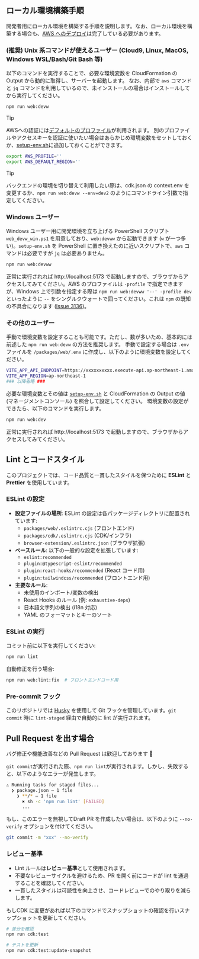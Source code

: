## ローカル環境構築手順

開発者用にローカル環境を構築する手順を説明します。なお、ローカル環境を構築する場合も、[AWS へのデプロイ](/README.md#デプロイ)は完了している必要があります。

### (推奨) Unix 系コマンドが使えるユーザー (Cloud9, Linux, MacOS, Windows WSL/Bash/Git Bash 等)

以下のコマンドを実行することで、必要な環境変数を CloudFormation の Output から動的に取得し、サーバーを起動します。
なお、内部で `aws` コマンドと `jq` コマンドを利用しているので、未インストールの場合はインストールしてから実行してください。

```bash
npm run web:devw
```

> [!TIP]
> AWSへの認証には[デフォルトのプロファイル](https://docs.aws.amazon.com/ja_jp/cli/latest/userguide/cli-configure-files.html#cli-configure-files-using-profiles)が利用されます。
> 別のプロファイルやアクセスキーを認証に使いたい場合はあらかじめ環境変数をセットしておくか、[setup-env.sh](/setup-env.sh)に追加しておくことができます。
>
> ```bash
> export AWS_PROFILE=''
> export AWS_DEFAULT_REGION=''
> ```

> [!TIP]
> バックエンドの環境を切り替えて利用したい際は、cdk.json の context.env を変更するか、`npm run web:devw --env=dev2` のようにコマンドライン引数で指定してください。

### Windows ユーザー

Windows ユーザー用に開発環境を立ち上げる PowerShell スクリプト `web_devw_win.ps1` を用意しており、`web:devww` から起動できます (`w` が一つ多い)。`setup-env.sh` を PowerShell に置き換えたのに近いスクリプトで、`aws` コマンドは必要ですが `jq` は必要ありません。

```bash
npm run web:devww
```

正常に実行されれば http://localhost:5173 で起動しますので、ブラウザからアクセスしてみてください。AWS のプロファイルは `-profile` で指定できますが、Windows 上で引数を指定する際は `npm run web:devww '--' -profile dev` といったように `--` をシングルクウォートで囲ってください。これは `npm` の既知の不具合になります ([Issue 3136](https://github.com/npm/cli/issues/3136#issuecomment-2632044780))。

### その他のユーザー

手動で環境変数を設定することも可能です。ただし、数が多いため、基本的には前述した `npm run web:devw` の方法を推奨します。
手動で設定する場合は `.env` ファイルを `/packages/web/.env` に作成し、以下のように環境変数を設定してください。

```bash
VITE_APP_API_ENDPOINT=https://xxxxxxxxxx.execute-api.ap-northeast-1.amazonaws.com/api/
VITE_APP_REGION=ap-northeast-1
### 以降省略 ###
```

必要な環境変数とその値は [`setup-env.sh`](/setup-env.sh) と CloudFormation の Output の値 (マネージメントコンソール) を照合して設定してください。
環境変数の設定ができたら、以下のコマンドを実行します。

```bash
npm run web:dev
```

正常に実行されれば http://localhost:5173 で起動しますので、ブラウザからアクセスしてみてください。

## Lint とコードスタイル

このプロジェクトでは、コード品質と一貫したスタイルを保つために **ESLint** と **Prettier** を使用しています。

### ESLint の設定

- **設定ファイルの場所**: ESLint の設定は各パッケージディレクトリに配置されています:
  - `packages/web/.eslintrc.cjs` (フロントエンド)
  - `packages/cdk/.eslintrc.cjs` (CDK/インフラ)
  - `browser-extension/.eslintrc.json` (ブラウザ拡張)
- **ベースルール**: 以下の一般的な設定を拡張しています:
  - `eslint:recommended`
  - `plugin:@typescript-eslint/recommended`
  - `plugin:react-hooks/recommended` (React コード用)
  - `plugin:tailwindcss/recommended` (フロントエンド用)
- **主要なルール**:
  - 未使用のインポート/変数の検出
  - React Hooks のルール (例: `exhaustive-deps`)
  - 日本語文字列の検出 (i18n 対応)
  - YAML のフォーマットとキーのソート

### ESLint の実行

コミット前に以下を実行してください:

```bash
npm run lint
```

自動修正を行う場合:

```bash
npm run web:lint:fix  # フロントエンドコード用
```

### Pre-commit フック

このリポジトリでは [Husky](https://typicode.github.io/husky) を使用して Git フックを管理しています。`git commit` 時に `lint-staged` 経由で自動的に lint が実行されます。

## Pull Request を出す場合

バグ修正や機能改善などの Pull Request は歓迎しております :tada:

`git commit`が実行された際、`npm run lint`が実行されます。しかし、失敗すると、以下のようなエラーが発生します。

```bash
⚠ Running tasks for staged files...
  ❯ package.json — 1 file
    ❯ **/* — 1 file
      ✖ sh -c 'npm run lint' [FAILED]
      ...
```

もし、このエラーを無視してDraft PR を作成したい場合は、以下のように `--no-verify` オプションを付けてください。

```bash
git commit -m "xxx" --no-verify
```

### レビュー基準

- Lint ルールは**レビュー基準**として使用されます。
- 不要なレビューサイクルを避けるため、PR を開く前にコードが lint を通過することを確認してください。
- 一貫したスタイルは可読性を向上させ、コードレビューでのやり取りを減らします。

もしCDK に変更があれば以下のコマンドでスナップショットの確認を行いスナップショットを更新してください。

```bash
# 差分を確認
npm run cdk:test

# テストを更新
npm run cdk:test:update-snapshot
```
